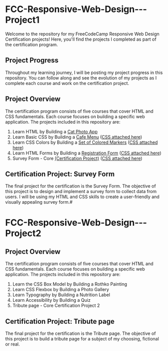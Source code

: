 # FCC-Responsive-Web-Design---Project1

Welcome to the repository for my FreeCodeCamp Responsive Web Design Certification projects! Here, you'll find the projects I completed as part of the certification program.

## Project Progress

Throughout my learning journey, I will be posting my project progress in this repository. You can follow along and see the evolution of my projects as I complete each course and work on the certification project.

## Project Overview

The certification program consists of five courses that cover HTML and CSS fundamentals. Each course focuses on building a specific web application. The projects included in this repository are:

1. Learn HTML by Building a [Cat Photo App](https://github.com/Wxrren/FCC-Responsive-Web-Design---Project1/blob/main/Cat%20Photo%20App.html) 
2. Learn Basic CSS by Building a [Cafe Menu](https://github.com/Wxrren/FCC-Responsive-Web-Design---Project1/blob/main/cafe%20menu.html) ([CSS attached here](https://github.com/Wxrren/FCC-Responsive-Web-Design---Project1/blob/main/Cafe-menu-style.css))
3. Learn CSS Colors by Building a [Set of Colored Markers](https://github.com/Wxrren/FCC-Responsive-Web-Design---Project1/blob/main/Colour%20Mark.html) ([CSS attached here](https://github.com/Wxrren/FCC-Responsive-Web-Design---Project1/blob/main/colourmark.css))
4. Learn HTML Forms by Building a [Registration Form](https://github.com/Wxrren/FCC-Responsive-Web-Design---Project1/blob/main/test.html) ([CSS attached here](https://github.com/Wxrren/FCC-Responsive-Web-Design---Project1/blob/main/style.css))
5. Survey Form -  Core [(Certification Project)](https://github.com/Wxrren/FCC-Responsive-Web-Design---Project1/blob/main/Survey%20Form.html)  ([CSS attached here](https://github.com/Wxrren/FCC-Responsive-Web-Design---Project1/blob/main/styles.css))

## Certification Project: Survey Form

The final project for the certification is the Survey Form. The objective of this project is to design and implement a survey form to collect data from users. I will be using my HTML and CSS skills to create a user-friendly and visually appealing survey form.#



# FCC-Responsive-Web-Design---Project2

## Project Overview

The certification program consists of five courses that cover HTML and CSS fundamentals. Each course focuses on building a specific web application. The projects included in this repository are:

1. Learn the CSS Box Model by Building a Rothko Painting
2. Learn CSS Flexbox by Building a Photo Gallery
3. Learn Typography by Building a Nutrition Label
4. Learn Accessibility by Building a Quiz
5. Tribute page -  Core Certification Project 2

## Certification Project: Tribute page

The final project for the certification is the Tribute page. The objective of this project is to build a tribute page for a subject of my choosing, fictional or real.




